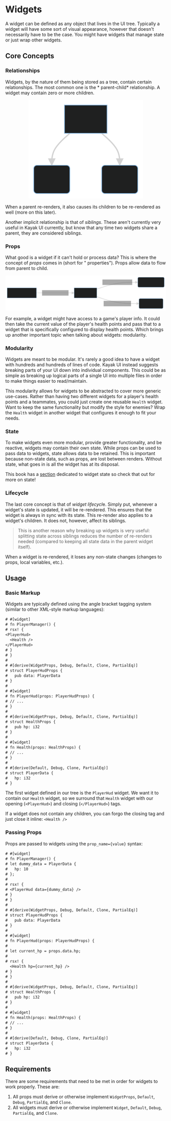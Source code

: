 # Widgets

A widget can be defined as any object that lives in the UI tree. Typically a widget will have some sort of visual
appearance, however that doesn't necessarily have to be the case. You might have widgets that manage state or just wrap other widgets.

## Core Concepts

### Relationships

Widgets, by the nature of them being stored as a tree, contain certain relationships. The most common one is the *
parent-child* relationship. A widget may contain zero or more children.

<p align="center">
  <img alt="Diagram showing the parent-child relationship" src="../img/parent-child.svg" />
</p>

When a parent re-renders, it also causes its children to be re-rendered as well (more on this later).

Another implicit relationship is that of *siblings*. These aren't currently very useful in Kayak UI currently, but know
that any time two widgets share a parent, they are considered siblings.

### Props

What good is a widget if it can't hold or process data? This is where the concept of *props* comes in (short for "
properties"). Props allow data to flow from parent to child.

<p align="center">
  <img alt="Diagram showing the flow of props" src="../img/prop-flow.svg" />
</p>

For example, a widget might have access to a game's player info. It could then take the current value of the player's
health points and pass that to a widget that is specifically configured to display health points. Which brings up
another important topic when talking about widgets: modularity.

### Modularity

Widgets are meant to be modular. It's rarely a good idea to have a widget with hundreds and hundreds of lines of code.
Kayak UI instead suggests breaking parts of your UI down into individual components. This could be as simple as breaking up logical parts of a single UI into multiple files in order to make things easier to read/maintain.

This modularity allows for widgets to be abstracted to cover more generic use-cases. Rather than having two different
widgets for a player's health points and a teammates, you could just create one reusable `Health` widget. Want to keep
the same functionality but modify the style for enemies? Wrap the `Health` widget in another widget that configures it
enough to fit your needs.

### State

To make widgets even more modular, provide greater functionality, and be reactive, widgets may contain their own state. While props can be used to pass data to widgets, state allows data to be retained. This is important because non-state data, such as props, are lost between renders. Without state, what goes in is all the widget has at its disposal.

This book has a [section](./state.md) dedicated to widget state so check that out for more on state!

### Lifecycle

The last core concept is that of *widget lifecycl*e. Simply put, whenever a widget's state is updated, it will be
re-rendered. This ensures that the widget is always in sync with its state. This re-render also applies to a widget's
children. It does not, however, affect its siblings.

> This is another reason why breaking up widgets is very useful: splitting state across siblings reduces the number of re-renders needed (compared to keeping all state data in the parent widget itself).

When a widget is re-rendered, it loses any non-state changes (changes to props, local variables, etc.).

## Usage

### Basic Markup

Widgets are typically defined using the angle bracket tagging system (similar to other XML-style markup languages):

```rust,noplayground
# #[widget]
# fn PlayerManager() {
# rsx! {
<PlayerHud>
  <Health />
</PlayerHud>
# }
# }
#
# #[derive(WidgetProps, Debug, Default, Clone, PartialEq)]
# struct PlayerHudProps {
#   pub data: PlayerData
# }
#
# #[widget]
# fn PlayerHud(props: PlayerHudProps) {
# // ...
# }
#
# #[derive(WidgetProps, Debug, Default, Clone, PartialEq)]
# struct HealthProps {
#   pub hp: i32
# }
#
# #[widget]
# fn Health(props: HealthProps) {
# // ...
# }
#
# #[derive(Default, Debug, Clone, PartialEq)]
# struct PlayerData {
#   hp: i32
# }
```

The first widget defined in our tree is the `PlayerHud` widget. We want it to contain our `Health` widget, so we
surround that `Health` widget with our opening (`<PlayerHud>`) and closing (`</PlayerHud>`) tags.

If a widget does not contain any children, you can forgo the closing tag and just close it inline: `<Health />`

### Passing Props

Props are passed to widgets using the `prop_name={value}` syntax:

```rust,noplayground
# #[widget]
# fn PlayerManager() {
# let dummy_data = PlayerData {
#   hp: 10
# };
#
# rsx! {
# <PlayerHud data={dummy_data} />
# }
# }
#
# #[derive(WidgetProps, Debug, Default, Clone, PartialEq)]
# struct PlayerHudProps {
#   pub data: PlayerData
# }
#
# #[widget]
# fn PlayerHud(props: PlayerHudProps) {
#
# let current_hp = props.data.hp;
#
# rsx! {
  <Health hp={current_hp} />
# }
# }
#
# #[derive(WidgetProps, Debug, Default, Clone, PartialEq)]
# struct HealthProps {
#   pub hp: i32
# }
#
# #[widget]
# fn Health(props: HealthProps) {
# // ...
# }
#
# #[derive(Default, Debug, Clone, PartialEq)]
# struct PlayerData {
#   hp: i32
# }
```

## Requirements

There are some requirements that need to be met in order for widgets to work properly. These are:

1. All props must derive or otherwise implement `WidgetProps`, `Default`, `Debug`, `PartialEq`, and `Clone`.
2. All widgets must derive or otherwise implement `Widget`,  `Default`, `Debug`, `PartialEq`, and `Clone`.